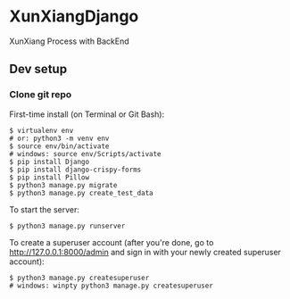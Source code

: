# XunXiangDjango
XunXiang Process with BackEnd

## Dev setup

### Clone git repo

First-time install (on Terminal or Git Bash):

```
$ virtualenv env
# or: python3 -m venv env
$ source env/bin/activate
# windows: source env/Scripts/activate
$ pip install Django
$ pip install django-crispy-forms
$ pip install Pillow
$ python3 manage.py migrate
$ python3 manage.py create_test_data
```

To start the server:

```
$ python3 manage.py runserver
```

To create a superuser account (after you're done, go to http://127.0.0.1:8000/admin and sign in with your newly created superuser account):

```
$ python3 manage.py createsuperuser
# windows: winpty python3 manage.py createsuperuser
```
